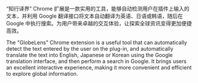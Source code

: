 “知行译界” Chrome 扩展是一款实用的工具，能够自动检测用户在插件上输入的文本，并利用 Google 翻译接口将文本自动翻译为英语、日语或韩语，随后在 Google 中执行搜索。为用户带来卓越的交互体验，让探索全球资讯变得更加便捷高效。

The "GlobeLens" Chrome extension is a useful tool that can automatically detect the text entered by the user on the plug-in, and automatically translate the text into English, Japanese or Korean using the Google translation interface, and then perform a search in Google. It brings users an excellent interactive experience, making it more convenient and efficient to explore global information.
